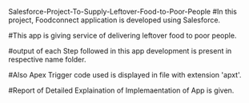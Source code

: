 Salesforce-Project-To-Supply-Leftover-Food-to-Poor-People
#In this project, Foodconnect application is developed using Salesforce.

#This app is giving service of delivering leftover food to poor people.

#output of each Step followed in this app development is present in respective name folder.

#Also Apex Trigger code used is displayed in file with extension 'apxt'.

#Report of Detailed Explaination of Implemaentation of App is given.
